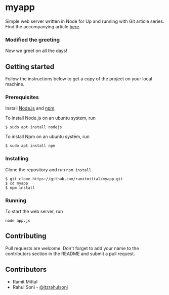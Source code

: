 # myapp
Simple web server written in Node for Up and running with Git article series. Find the accompanying article [here](https://www.attosol.com/getting-started-with-git-part-1/).

### Modified the greeting
Now we greet on all the days!


## Getting started
Follow the instructions below to get a copy of the project on your local machine.  
### Prerequisites   
Install [Node.js]() and [npm](https://www.npmjs.com/get-npm).

To install Node.js on an ubuntu system, run  
```
$ sudo apt install nodejs
```

To install Npm on an ubuntu system, run  
```
$ sudo apt install npm
```

### Installing
Clone the repository and run `npm install`.  
```
$ git clone https://github.com/ramitmittal/myapp.git
$ cd myapp
$ npm install
```

### Running
To start the web server, run  
```
node app.js  
```


## Contributing
Pull requests are welcome. Don't forget to add your name to the contributors section in the README and submit a pull request. 


## Contributors
* Ramit Mittal
* Rahul Soni - [@itzrahulsoni](https://github.com/itzrahulsoni)